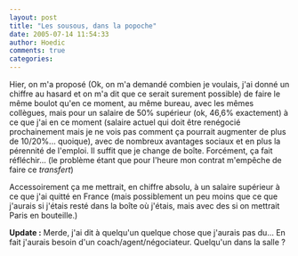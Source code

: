 ```yaml
---
layout: post
title: "Les sousous, dans la popoche"
date: 2005-07-14 11:54:33
author: Hoedic
comments: true
categories: 
---
```



Hier, on m'a proposé (Ok, on m'a demandé combien je voulais, j'ai donné un chiffre au hasard et on m'a dit que ce serait surement possible) de faire le même boulot qu'en ce moment, au même bureau, avec les mêmes collègues, mais pour un salaire de 50% supérieur (ok, 46,6% exactement) à ce que j'ai en ce moment (salaire actuel qui doit être renégocié prochainement mais je ne vois pas comment ça pourrait augmenter de plus de 10/20%... quoique), avec de nombreux avantages sociaux et en plus la pérennité de l'emploi. Il suffit que je change de boîte. Forcément, ça fait réfléchir... (le problème étant que pour l'heure mon contrat m'empêche de faire ce *transfert*)

Accessoirement ça me mettrait, en chiffre absolu, à un salaire supérieur à ce que j'ai quitté en France (mais possiblement un peu moins que ce que j'aurais si j'étais resté dans la boîte où j'étais, mais avec des si on mettrait Paris en bouteille.)

**Update :** Merde, j'ai dit à quelqu'un quelque chose que j'aurais pas du... En fait j'aurais besoin d'un coach/agent/négociateur. Quelqu'un dans la salle ?